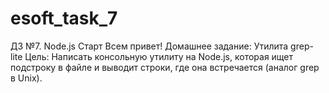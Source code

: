 # esoft_task_7
ДЗ №7. Node.js Старт Всем привет!   Домашнее задание: Утилита grep-lite  Цель: Написать консольную утилиту на Node.js, которая ищет подстроку в файле и выводит строки, где она встречается (аналог grep в Unix).
